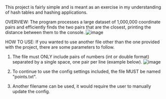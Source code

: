 This project is fairly simple and is meant as an exercise in my understanding of hash tables and hashing applications.

OVERVIEW:
The program processes a large dataset of 1,000,000 coordinate pairs and efficiently finds 
the two pairs that are the closest, printing the distance between them to the console.
![image](https://github.com/user-attachments/assets/eee938fb-1ac3-4984-aa55-0812d99eb6b2)


HOW TO USE:
If you wanted to use another file other than the one provided with the project, there are some parameters to follow.
  1. The file must ONLY include pairs of numbers (int or double format) separated
     by a single space, one pair per line (example below).
     ![image](https://github.com/user-attachments/assets/e0bbd279-dbe2-4634-af56-55c4c1cbc67a)

  2. To continue to use the config settings included, the file MUST be named "points.txt".
  3. Another filename can be used, it would require the user to manually update the config.
